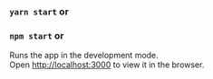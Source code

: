 ### `yarn start` or
### `npm start` or
Runs the app in the development mode.<br />
Open [http://localhost:3000](http://localhost:3000) to view it in the browser.
